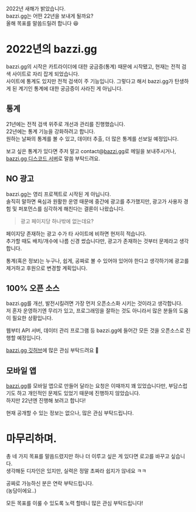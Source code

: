 2022년 새해가 밝았습니다.  
bazzi.gg는 어떤 22년을 보내게 될까요?  
올해 목표를 말씀드릴려 합니다 😆

# 2022년의 bazzi.gg
bazzi.gg의 시작은 카트라이더에 대한 궁금증(통계) 때문에 시작됐고, 현재는 전적 검색 사이트로 자리 잡게 되었습니다.  
사이트에 통계도 있지만 전적 검색이 주 기능입니다. 그렇다고 해서 bazzi.gg가 탄생하게 된 계기인 통계에 대한 궁금증이 사라진 게 아닙니다.

## 통계
21년에는 전적 검색 위주로 개선과 관리를 진행했습니다.  
22년에는 통계 기능을 강화하려고 합니다.  
원하는 날짜의 통계를 볼 수 있고, 데이터 추출, 더 많은 통계를 선보일 예정입니다.  
  
보고 싶은 통계가 있다면 주저 말고 contact@[bazzi.gg](http://bazzi.gg)로 메일을 보내주시거나, [bazzi.gg 디스코드 서버](https://discord.gg/BXcwFpFSc7)로 말씀 부탁드려요.

## NO 광고
bazzi.gg는 영리 프로젝트로 시작된 게 아닙니다.  
솔직히 말하면 욕심과 원활한 운영 때문에 중간에 광고를 추가했지만, 광고가 사용자 경험 및 퍼포먼스를 심각하게 해친다는 결론이 나왔습니다.  
> 광고 페이지당 하나밖에 없는데요?

페이지당 존재하는 광고 수가 타 사이트에 비하면 현저히 적습니다.  
추가할 때도 배치/개수에 나름 신경 썼습니다만, 광고가 존재하는 것부터 문제라고 생각합니다.  

통계(혹은 정보)는 누구나, 쉽게, 공짜로 볼 수 있어야 있어야 한다고 생각하기에 광고를 제거하고 후원으로 변경할 계획입니다.  

## 100% 오픈 소스
bazzi.gg를 개선, 발전시킬려면 가장 먼저 오픈소스화 시키는 것이라고 생각합니다.  
저 혼자 운영하기엔 무리가 있고, 프로그래밍을 잘하는 것도 아니라서 많은 분들의 도움이 필요한 상황입니다.  

웹부터 API 서버, 데이터 관리 프로그램 등 bazzi.gg에 들어간 모든 것을 오픈소스로 진행할 예정입니다.  

[bazzi.gg 깃허브](https://github.com/bazzi-gg)에 많은 관심 부탁드려요 🙏

## 모바일 앱
[bazzi.gg](http://bazzi.gg)를 모바일 앱으로 만들어 달라는 요청은 이때까지 꽤 있었습니다만, 부담스럽기도 하고 개인적인 문제도 있었기 때문에 진행하지 않았습니다.  
하지만 22년엔 진행해 보려고 합니다!  

현재 공개할 수 있는 정보는 없으나, 많은 관심 부탁드립니다.

# 마무리하며.
총 네 가지 목표를 말씀드렸지만 하나 더 이루고 싶은 게 있다면 로고를 바꾸고 싶습니다.  
생각해둔 디자인은 있지만, 실력은 정말 초짜라 쉽지가 않네요 ㅋㅋ  

공짜로 가능하신 분은 연락 부탁드립니다.  
(농담이에요..)  

모든 목표를 이룰 수 있도록 노력 할테니 많은 관심 부탁드립니다!

